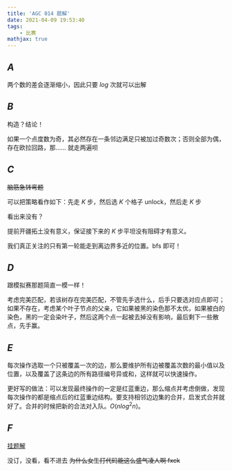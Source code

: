 ```yaml
---
title: 'AGC 014 题解'
date: 2021-04-09 19:53:40
tags: 
    - 比赛
mathjax: true
---
```


## $A$

两个数的差会逐渐缩小，因此只要 $log$ 次就可以出解

## $B$

构造？结论！

如果一个点度数为奇，其必然存在一条邻边满足只被加过奇数次；否则全部为偶，存在欧拉回路，那…… 就走两遍呗

## $C$

~~脑筋急转弯题~~

可以把策略看作如下：先走 $K$ 步，然后选 $K$ 个格子 unlock，然后走 $K$ 步

看出来没有？

提前开疆拓土没有意义，保证接下来的 $K$ 步平坦没有阻碍才有意义。

我们真正关注的只有第一轮能走到离边界多近的位置。bfs 即可！

## $D$

跟模拟赛那题简直一模一样！

考虑完美匹配，若该树存在完美匹配，不管先手选什么，后手只要选对应点即可；如果不存在，考虑某个叶子节点的父亲，它如果被黑的染色那不太优，如果被白的染色，黑的一定会染叶子，然后这两个点一起被去掉没有影响，最后剩下一些散点，先手赢。

## $E$

每次操作选取一个只被覆盖一次的边，那么要维护所有边被覆盖次数的最小值以及位置，以及覆盖了这条边的所有路径编号异或和，这样就可以快速操作。

更好写的做法：可以发现最终操作的一定是红蓝重边，那么缩点并考虑倒做，发现每次操作的都是缩点后的红蓝重边结构。要支持相邻边边集的合并，启发式合并就好了。合并的时候把新的合法对入队。$O(nlog^2n)$。

## $F$

[挂题解](https://blog.csdn.net/wxh010910/article/details/71305939)

没订，没看，看不进去 ~~为什么女生打代码能这么盛气凌人啊 fxck~~